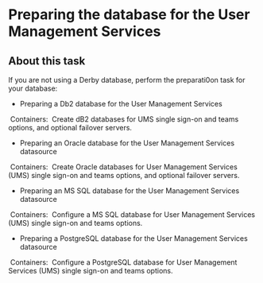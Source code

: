 # Preparing the database for the User Management Services

## About this task

If you are not using a Derby database, perform the
preparati0on task for your database:

- Preparing a Db2 database for the User Management Services

 Containers: 
Create dB2 databases for UMS single sign-on and teams options, and optional failover servers.
- Preparing an Oracle database for the User Management Services datasource

 Containers: 
Create Oracle databases for User Management Services (UMS) single sign-on and teams options, and optional failover servers.
- Preparing an MS SQL database for the User Management Services datasource

 Containers: 
Configure a MS SQL database for User Management Services (UMS) single sign-on and teams options.
- Preparing a PostgreSQL database for the User Management Services datasource

 Containers: 
Configure a PostgreSQL database for User Management Services (UMS) single sign-on and teams options.